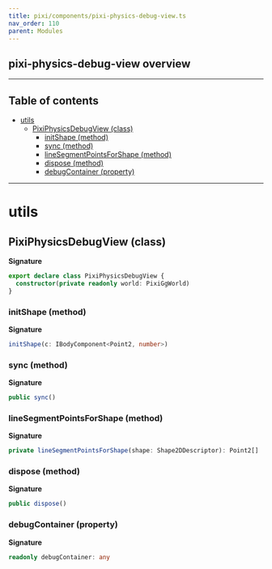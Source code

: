 ```yaml
---
title: pixi/components/pixi-physics-debug-view.ts
nav_order: 110
parent: Modules
---
```


## pixi-physics-debug-view overview

---

<h2 class="text-delta">Table of contents</h2>

- [utils](#utils)
  - [PixiPhysicsDebugView (class)](#pixiphysicsdebugview-class)
    - [initShape (method)](#initshape-method)
    - [sync (method)](#sync-method)
    - [lineSegmentPointsForShape (method)](#linesegmentpointsforshape-method)
    - [dispose (method)](#dispose-method)
    - [debugContainer (property)](#debugcontainer-property)

---

# utils

## PixiPhysicsDebugView (class)

**Signature**

```ts
export declare class PixiPhysicsDebugView {
  constructor(private readonly world: PixiGgWorld)
}
```

### initShape (method)

**Signature**

```ts
initShape(c: IBodyComponent<Point2, number>)
```

### sync (method)

**Signature**

```ts
public sync()
```

### lineSegmentPointsForShape (method)

**Signature**

```ts
private lineSegmentPointsForShape(shape: Shape2DDescriptor): Point2[]
```

### dispose (method)

**Signature**

```ts
public dispose()
```

### debugContainer (property)

**Signature**

```ts
readonly debugContainer: any
```
